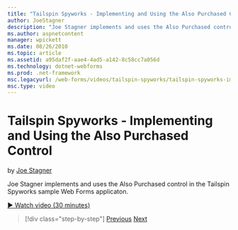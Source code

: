 ```yaml
---
title: "Tailspin Spyworks - Implementing and Using the Also Purchased Control | Microsoft Docs"
author: JoeStagner
description: "Joe Stagner implements and uses the Also Purchased control in the Tailspin Spyworks sample Web Forms application."
ms.author: aspnetcontent
manager: wpickett
ms.date: 08/26/2010
ms.topic: article
ms.assetid: a95daf2f-aae4-4ad5-a142-8c58cc7a056d
ms.technology: dotnet-webforms
ms.prod: .net-framework
msc.legacyurl: /web-forms/videos/tailspin-spyworks/tailspin-spyworks-implementing-and-using-the-also-purchased-control
msc.type: video
---
```

Tailspin Spyworks - Implementing and Using the Also Purchased Control
====================
by [Joe Stagner](https://github.com/JoeStagner)

Joe Stagner implements and uses the Also Purchased control in the Tailspin Spyworks sample Web Forms applicaton.

[&#9654; Watch video (30 minutes)](https://channel9.msdn.com/Blogs/ASP-NET-Site-Videos/tailspin-spyworks-implementing-and-using-the-also-purchased-control)

>[!div class="step-by-step"]
[Previous](tailspin-spyworks-creating-and-using-the-popular-products-control.md)
[Next](tailspin-spyworks-intro-ui-and-edm.md)